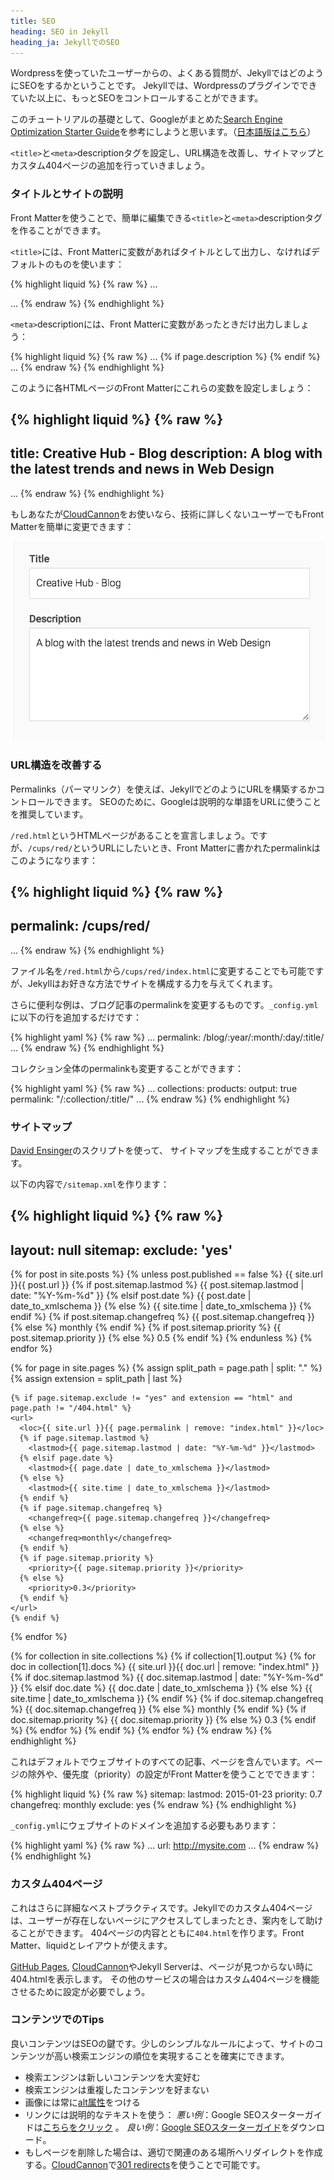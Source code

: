 ```yaml
---
title: SEO
heading: SEO in Jekyll
heading_ja: JekyllでのSEO
---
```

Wordpressを使っていたユーザーからの、よくある質問が、JekyllではどのようにSEOをするかということです。
Jekyllでは、Wordpressのプラグインでできていた以上に、もっとSEOをコントロールすることができます。

このチュートリアルの基礎として、Googleがまとめた[Search Engine Optimization
Starter Guide](http://static.googleusercontent.com/media/www.google.com/en/us/webmasters/docs/search-engine-optimization-starter-guide.pdf)を参考にしようと思います。（[日本語版はこちら](http://static.googleusercontent.com/media/www.google.co.jp/ja/jp/intl/ja/webmasters/docs/search-engine-optimization-starter-guide-ja.pdf)）

`<title>`と`<meta>`descriptionタグを設定し、URL構造を改善し、サイトマップとカスタム404ページの追加を行っていきましょう。

### タイトルとサイトの説明

Front Matterを使うことで、簡単に編集できる`<title>`と`<meta>`descriptionタグを作ることができます。

`<title>`には、Front Matterに変数があればタイトルとして出力し、なければデフォルトのものを使います：

{% highlight liquid %}
{% raw %}
...
<title>
  {% if page.title %}
    {{ page.title }}
  {% else %}
    Default Page Title
  {% endif %}
</title>
...
{% endraw %}
{% endhighlight %}

`<meta>`descriptionには、Front Matterに変数があったときだけ出力しましょう：

{% highlight liquid %}
{% raw %}
...
{% if page.description %}
  <meta name="description" content="{{ page.description}}" />
{% endif %}
...
{% endraw %}
{% endhighlight %}

このように各HTMLページのFront Matterにこれらの変数を設定しましょう：

{% highlight liquid %}
{% raw %}
---
title: Creative Hub - Blog
description: A blog with the latest trends and news in Web Design
---
...
{% endraw %}
{% endhighlight %}

もしあなたが[CloudCannon](http://cloudcannon)をお使いなら、技術に詳しくないユーザーでもFront Matterを簡単に変更できます：

![Front Matter on CloudCannon](/img/tutorials/seo/front_matter.png)


### URL構造を改善する

Permalinks（パーマリンク）を使えば、JekyllでどのようにURLを構築するかコントロールできます。
SEOのために、Googleは説明的な単語をURLに使うことを推奨しています。

`/red.html`というHTMLページがあることを宣言しましょう。ですが、`/cups/red/`というURLにしたいとき、Front Matterに書かれたpermalinkはこのようになります：

{% highlight liquid %}
{% raw %}
---
permalink: /cups/red/
---
...
{% endraw %}
{% endhighlight %}

ファイル名を`/red.html`から`/cups/red/index.html`に変更することでも可能ですが、Jekyllはお好きな方法でサイトを構成する力を与えてくれます。

さらに便利な例は、ブログ記事のpermalinkを変更するものです。`_config.yml`に以下の行を追加するだけです：

{% highlight yaml %}
{% raw %}
...
permalink: /blog/:year/:month/:day/:title/
...
{% endraw %}
{% endhighlight %}


コレクション全体のpermalinkも変更することができます：

{% highlight yaml %}
{% raw %}
...
collections:
  products:
    output: true
    permalink: "/:collection/:title/"
...
{% endraw %}
{% endhighlight %}

### サイトマップ

[David Ensinger](http://davidensinger.com/2013/11/building-a-better-sitemap-xml-with-jekyll/)のスクリプトを使って、
サイトマップを生成することができます。

以下の内容で`/sitemap.xml`を作ります：

{% highlight liquid %}
{% raw %}
---
layout: null
sitemap:
  exclude: 'yes'
---
<?xml version="1.0" encoding="UTF-8"?>
<urlset xmlns="http://www.sitemaps.org/schemas/sitemap/0.9">
  {% for post in site.posts %}
    {% unless post.published == false %}
    <url>
      <loc>{{ site.url }}{{ post.url }}</loc>
      {% if post.sitemap.lastmod %}
        <lastmod>{{ post.sitemap.lastmod | date: "%Y-%m-%d" }}</lastmod>
      {% elsif post.date %}
        <lastmod>{{ post.date | date_to_xmlschema }}</lastmod>
      {% else %}
        <lastmod>{{ site.time | date_to_xmlschema }}</lastmod>
      {% endif %}
      {% if post.sitemap.changefreq %}
        <changefreq>{{ post.sitemap.changefreq }}</changefreq>
      {% else %}
        <changefreq>monthly</changefreq>
      {% endif %}
      {% if post.sitemap.priority %}
        <priority>{{ post.sitemap.priority }}</priority>
      {% else %}
        <priority>0.5</priority>
      {% endif %}
    </url>
    {% endunless %}
  {% endfor %}

  {% for page in site.pages %}
    {% assign split_path = page.path | split: "." %}
    {% assign extension = split_path | last %}

    {% if page.sitemap.exclude != "yes" and extension == "html" and page.path != "/404.html" %}
    <url>
      <loc>{{ site.url }}{{ page.permalink | remove: "index.html" }}</loc>
      {% if page.sitemap.lastmod %}
        <lastmod>{{ page.sitemap.lastmod | date: "%Y-%m-%d" }}</lastmod>
      {% elsif page.date %}
        <lastmod>{{ page.date | date_to_xmlschema }}</lastmod>
      {% else %}
        <lastmod>{{ site.time | date_to_xmlschema }}</lastmod>
      {% endif %}
      {% if page.sitemap.changefreq %}
        <changefreq>{{ page.sitemap.changefreq }}</changefreq>
      {% else %}
        <changefreq>monthly</changefreq>
      {% endif %}
      {% if page.sitemap.priority %}
        <priority>{{ page.sitemap.priority }}</priority>
      {% else %}
        <priority>0.3</priority>
      {% endif %}
    </url>
    {% endif %}
  {% endfor %}

  {% for collection in site.collections %}
    {% if collection[1].output %}
      {% for doc in collection[1].docs %}
        <url>
          <loc>{{ site.url }}{{ doc.url | remove: "index.html" }}</loc>
          {% if doc.sitemap.lastmod %}
            <lastmod>{{ doc.sitemap.lastmod | date: "%Y-%m-%d" }}</lastmod>
          {% elsif doc.date %}
            <lastmod>{{ doc.date | date_to_xmlschema }}</lastmod>
          {% else %}
            <lastmod>{{ site.time | date_to_xmlschema }}</lastmod>
          {% endif %}
          {% if doc.sitemap.changefreq %}
            <changefreq>{{ doc.sitemap.changefreq }}</changefreq>
          {% else %}
            <changefreq>monthly</changefreq>
          {% endif %}
          {% if doc.sitemap.priority %}
            <priority>{{ doc.sitemap.priority }}</priority>
          {% else %}
            <priority>0.3</priority>
          {% endif %}
        </url>
      {% endfor %}
    {% endif %}
  {% endfor %}
</urlset>
{% endraw %}
{% endhighlight %}

これはデフォルトでウェブサイトのすべての記事、ページを含んでいます。ページの除外や、優先度（priority）の設定がFront Matterを使うことでできます：

{% highlight liquid %}
{% raw %}
sitemap:
  lastmod: 2015-01-23
  priority: 0.7
  changefreq: monthly
  exclude: yes
{% endraw %}
{% endhighlight %}

`_config.yml`にウェブサイトのドメインを追加する必要もあります：

{% highlight yaml %}
{% raw %}
...
url: http://mysite.com
...
{% endraw %}
{% endhighlight %}

### カスタム404ページ

これはさらに詳細なベストプラクティスです。Jekyllでのカスタム404ページは、ユーザーが存在しないページにアクセスしてしまったとき、案内をして助けることができます。
404ページの内容とともに`404.html`を作ります。Front Matter、liquidとレイアウトが使えます。

[GitHub Pages](https://pages.github.com), [CloudCannon](http://cloudcannon.com)やJekyll Serverは、ページが見つからない時に404.htmlを表示します。
その他のサービスの場合はカスタム404ページを機能させるために設定が必要でしょう。

### コンテンツでのTips

良いコンテンツはSEOの鍵です。少しのシンプルなルールによって、サイトのコンテンツが高い検索エンジンの順位を実現することを確実にできます。

* 検索エンジンは新しいコンテンツを大変好む
* 検索エンジンは重複したコンテンツを好まない
* 画像には常に[alt属性](http://www.w3schools.com/tags/att_img_alt.asp)をつける
* リンクには説明的なテキストを使う： _悪い例_：Google SEOスターターガイドは[こちらをクリック](http://static.googleusercontent.com/media/www.google.com/en/us/webmasters/docs/search-engine-optimization-starter-guide.pdf) 。 _良い例_：[Google SEOスターターガイド](http://static.googleusercontent.com/media/www.google.com/en/us/webmasters/docs/search-engine-optimization-starter-guide.pdf)をダウンロード。
* もしページを削除した場合は、適切で関連のある場所へリダイレクトを作成する。[CloudCannon](http://cloudcannon)で[301 redirects](http://docs.cloudcannon.com/#common_tasks6_301_redirectshtml)を使うことで可能です。
